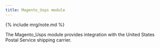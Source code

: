 ```yaml
---
title: Magento_Usps module
---
```


{% include mrg/note.md %}

The Magento_Usps module provides integration with the United States Postal Service shipping carrier.


